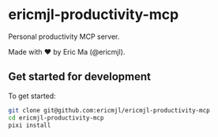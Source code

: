 # ericmjl-productivity-mcp

Personal productivity MCP server.

Made with ❤️ by Eric Ma (@ericmjl).

## Get started for development

To get started:

```bash
git clone git@github.com:ericmjl/ericmjl-productivity-mcp
cd ericmjl-productivity-mcp
pixi install
```
